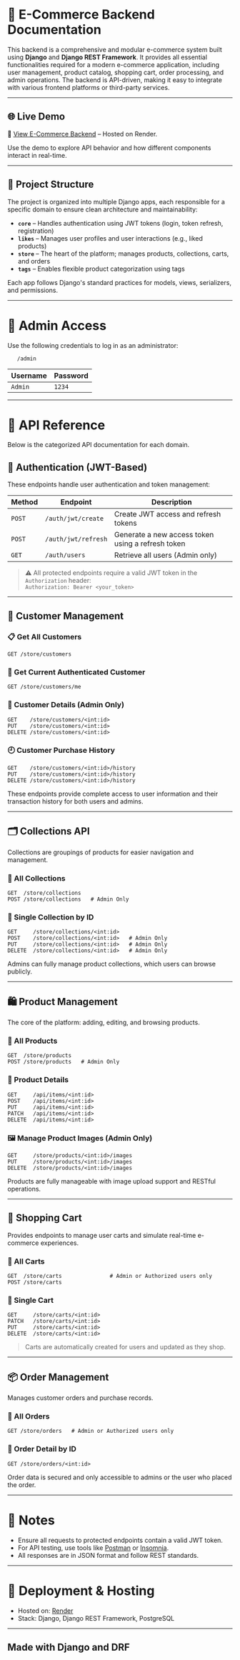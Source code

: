
# 🛒 E-Commerce Backend Documentation

This backend is a comprehensive and modular e-commerce system built using **Django** and **Django REST Framework**. It provides all essential functionalities required for a modern e-commerce application, including user management, product catalog, shopping cart, order processing, and admin operations. The backend is API-driven, making it easy to integrate with various frontend platforms or third-party services.

---

## 🌐 Live Demo

🔗 [View E-Commerce Backend](https://django-id12.onrender.com/) – Hosted on Render.

Use the demo to explore API behavior and how different components interact in real-time.

---

## 🧱 Project Structure

The project is organized into multiple Django apps, each responsible for a specific domain to ensure clean architecture and maintainability:

- **`core`** – Handles authentication using JWT tokens (login, token refresh, registration)
- **`likes`** – Manages user profiles and user interactions (e.g., liked products)
- **`store`** – The heart of the platform; manages products, collections, carts, and orders
- **`tags`** – Enables flexible product categorization using tags

Each app follows Django's standard practices for models, views, serializers, and permissions.

---

# 🔑 Admin Access

Use the following credentials to log in as an administrator:
```http
   /admin
```

| Username | Password |
|----------|----------|
| `Admin`  | `1234`   |

---

# 📘 API Reference

Below is the categorized API documentation for each domain.

## 🔐 Authentication (JWT-Based)

These endpoints handle user authentication and token management:

| Method | Endpoint | Description |
|--------|----------|-------------|
| `POST` | `/auth/jwt/create` | Create JWT access and refresh tokens |
| `POST` | `/auth/jwt/refresh` | Generate a new access token using a refresh token |
| `GET`  | `/auth/users` | Retrieve all users (Admin only) |

> ⚠️ All protected endpoints require a valid JWT token in the `Authorization` header:  
> `Authorization: Bearer <your_token>`

---

## 👥 Customer Management

### 📋 Get All Customers
```http
GET /store/customers
```

### 👤 Get Current Authenticated Customer
```http
GET /store/customers/me
```

### 🔎 Customer Details (Admin Only)
```http
GET    /store/customers/<int:id>
PUT    /store/customers/<int:id>
DELETE /store/customers/<int:id>
```

### 🕘 Customer Purchase History
```http
GET    /store/customers/<int:id>/history
PUT    /store/customers/<int:id>/history
DELETE /store/customers/<int:id>/history
```

These endpoints provide complete access to user information and their transaction history for both users and admins.

---

## 🗂️ Collections API

Collections are groupings of products for easier navigation and management.

### 🔄 All Collections
```http
GET  /store/collections
POST /store/collections   # Admin Only
```

### 📁 Single Collection by ID
```http
GET     /store/collections/<int:id>
POST    /store/collections/<int:id>   # Admin Only
PUT     /store/collections/<int:id>   # Admin Only
DELETE  /store/collections/<int:id>   # Admin Only
```

Admins can fully manage product collections, which users can browse publicly.

---

## 🛍️ Product Management

The core of the platform: adding, editing, and browsing products.

### 🔎 All Products
```http
GET  /store/products
POST /store/products   # Admin Only
```

### 🛒 Product Details
```http
GET     /api/items/<int:id>
POST    /api/items/<int:id>
PUT     /api/items/<int:id>
PATCH   /api/items/<int:id>
DELETE  /api/items/<int:id>
```

### 🖼️ Manage Product Images (Admin Only)
```http
GET     /store/products/<int:id>/images
PUT     /store/products/<int:id>/images
DELETE  /store/products/<int:id>/images
```

Products are fully manageable with image upload support and RESTful operations.

---

## 🧺 Shopping Cart

Provides endpoints to manage user carts and simulate real-time e-commerce experiences.

### 🛒 All Carts
```http
GET  /store/carts               # Admin or Authorized users only
POST /store/carts
```

### 🧾 Single Cart
```http
GET     /store/carts/<int:id>
PATCH   /store/carts/<int:id>
PUT     /store/carts/<int:id>
DELETE  /store/carts/<int:id>
```

> Carts are automatically created for users and updated as they shop.

---

## 📦 Order Management

Manages customer orders and purchase records.

### 📄 All Orders
```http
GET /store/orders   # Admin or Authorized users only
```

### 🧾 Order Detail by ID
```http
GET /store/orders/<int:id>
```

Order data is secured and only accessible to admins or the user who placed the order.

---

# 📌 Notes

- Ensure all requests to protected endpoints contain a valid JWT token.
- For API testing, use tools like [Postman](https://www.postman.com/) or [Insomnia](https://insomnia.rest/).
- All responses are in JSON format and follow REST standards.

---

# 🚀 Deployment & Hosting

- Hosted on: [Render](https://render.com/)
- Stack: Django, Django REST Framework, PostgreSQL


---

Made with Django and DRF
---
